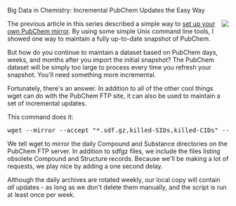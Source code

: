 Big Data in Chemistry: Incremental PubChem Updates the Easy Way

<a href="http://pubchem.ncbi.nlm.nih.gov/"><img src="http://depth-first.s3.amazonaws.com/20100208/pubchem.gif" align="right" class="anchor"></img></a>The previous article in this series described a simple way to [set up your own PubChem mirror](http://depth-first.com/articles/2010/02/09/big-data-in-chemistry-mirroring-pubchem-the-easy-way-part-2). By using some simple Unix command line tools, I showed one way to maintain a fully up-to-date snapshot of PubChem.

But how do you continue to maintain a dataset based on PubChem days, weeks, and months after you import the initial snapshot? The PubChem dataset will be simply too large to process every time you refresh your snapshot. You'll need something more incremental.

Fortunately, there's an answer. In addition to all of the other cool things wget can do with the PubChem FTP site, it can also be used to maintain a set of incremental updates.

This command does it:

<pre class="console">
wget --mirror --accept "*.sdf.gz,killed-SIDs,killed-CIDs" --wait 1 ftp://ftp.ncbi.nlm.nih.gov/pubchem/{Compound,Substance}/Daily/
</pre>

We tell wget to mirror the daily Compound and Substance directories on the PubChem FTP server. In addition to sdfgz files, we include the files listing obsolete Compound and Structure records. Because we'll be making a lot of requests, we play nice by adding a one second delay.

Although the daily archives are rotated weekly, our local copy will contain *all* updates - as long as we don't delete them manually, and the script is run at least once per week.




